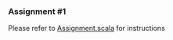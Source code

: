 ### Assignment #1

Please refer to [Assignment.scala](src/test/scala/ua/kpi/pti/fp/l1/assignment/Assignment.scala) for instructions
